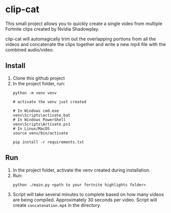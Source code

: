 # clip-cat
This small project allows you to quickly create a single video from multiple Fortnite
clips created by Nvidia Shadowplay.

clip-cat will automagically trim out the overlapping portions from all the videos and
concatenate the clips together and write a new mp4 file with the combined audio/video.


## Install
1. Clone this github project
2. In the project folder, run:
    ```
    python -m venv venv

    # activate the venv just created

    # In Windows cmd.exe
    venv\Scripts\activate.bat
    # In Windows PowerShell
    venv\Scripts\Activate.ps1
    # In Linux/MacOS
    source venv/bin/activate

    pip install -r requirements.txt
    ```

## Run
1. In the project folder, activate the venv created during installation.
2. Run:
    ```
    python ./main.py <path to your fortnite highlights folder>
    ```
3. Script will take several minutes to complete based on how many videos are being
compiled.  Approximately 30 seconds per video.  Script will create `concatenation.mp4`
in the directory.

